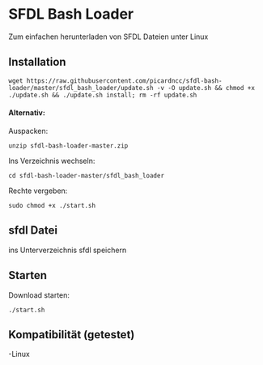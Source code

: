 # SFDL Bash Loader

Zum einfachen herunterladen von SFDL Dateien unter Linux

## Installation

```
wget https://raw.githubusercontent.com/picardncc/sfdl-bash-loader/master/sfdl_bash_loader/update.sh -v -O update.sh && chmod +x ./update.sh && ./update.sh install; rm -rf update.sh
```

#### Alternativ:
Auspacken: 
```
unzip sfdl-bash-loader-master.zip
```
Ins Verzeichnis wechseln: 
```
cd sfdl-bash-loader-master/sfdl_bash_loader  
```

Rechte vergeben: 
```
sudo chmod +x ./start.sh 
```

## sfdl Datei

ins Unterverzeichnis sfdl speichern 


## Starten
Download starten: 
```
./start.sh
```

## Kompatibilität (getestet)
-Linux  
